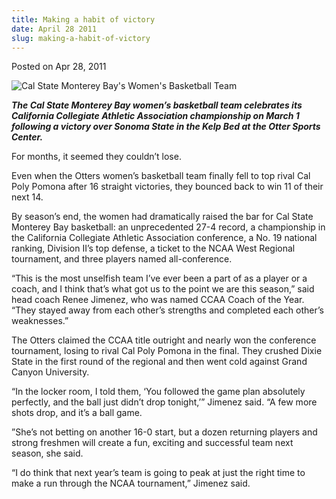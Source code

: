 ```yaml
---
title: Making a habit of victory
date: April 28 2011
slug: making-a-habit-of-victory
---
```


 



<span class="date">Posted on Apr 28, 2011    </span>
<p class="fineprint"><img alt="Cal State Monterey Bay&apos;s Women&apos;s Basketball Team" src="https://news.csumb.edu/sites/default/files/imagecache/large/65/attachments/news/images/ccaa-champions.jpg"><br>

<em><strong>The Cal State Monterey Bay women&#x2019;s basketball team
celebrates its California Collegiate Athletic Association
championship on March 1 following a victory over Sonoma State in
the Kelp Bed at the Otter Sports Center.</strong></em></br></img></p>
<p class="intro">For months, it seemed they couldn&#x2019;t lose.</p>
<p>Even when the Otters women&#x2019;s basketball team finally fell to top
rival Cal Poly Pomona after 16 straight victories, they bounced
back to win 11 of their next 14.</p>
<p>By season&#x2019;s end, the women had dramatically raised the bar for
Cal State Monterey Bay basketball: an unprecedented 27-4 record, a
championship in the California Collegiate Athletic Association
conference, a No. 19 national ranking, Division II&#x2019;s top defense, a
ticket to the NCAA West Regional tournament, and three players
named all-conference.</p>
<p>&#x201C;This is the most unselfish team I&#x2019;ve ever been a part of as a
player or a coach, and I think that&#x2019;s what got us to the point we
are this season,&#x201D; said head coach Renee Jimenez, who was named CCAA
Coach of the Year. &#x201C;They stayed away from each other&#x2019;s strengths
and completed each other&#x2019;s weaknesses.&#x201D;</p>
<p>The Otters claimed the CCAA title outright and nearly won the
conference tournament, losing to rival Cal Poly Pomona in the
final. They crushed Dixie State in the first round of the regional
and then went cold against Grand Canyon University.</p>
<p>&#x201C;In the locker room, I told them, &#x2018;You followed the game plan
absolutely perfectly, and the ball just didn&#x2019;t drop tonight,&#x2019;&#x201D;
Jimenez said. &#x201C;A few more shots drop, and it&#x2019;s a ball game.</p>
<p>&#x201D;She&#x2019;s not betting on another 16-0 start, but a dozen returning
players and strong freshmen will create a fun, exciting and
successful team next season, she said.</p>
<p>&#x201C;I do think that next year&#x2019;s team is going to peak at just the
right time to make a run through the NCAA tournament,&#x201D; Jimenez
said.<br>
&#xA0;</br></p>





```
